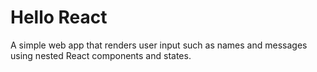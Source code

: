 # Hello React

A simple web app that renders user input such as names and messages using
nested React components and states.
